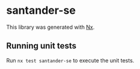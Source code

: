# santander-se

This library was generated with [Nx](https://nx.dev).

## Running unit tests

Run `nx test santander-se` to execute the unit tests.
